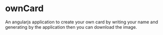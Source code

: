 # ownCard
An angularjs application to create your own card by writing your name and generating by the application then you can download the image.
